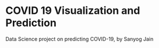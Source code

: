 # COVID 19 Visualization and Prediction
Data Science project on predicting COVID-19, by Sanyog Jain
